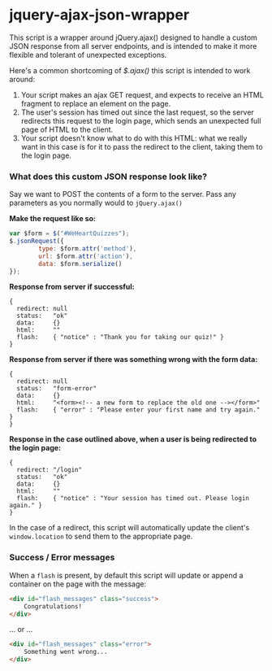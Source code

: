 jquery-ajax-json-wrapper
========================
This script is a wrapper around jQuery.ajax() designed to handle a custom JSON response from all server endpoints, and is intended to make it more flexible and tolerant of unexpected exceptions.

Here's a common shortcoming of *$.ajax()* this script is intended to work around:
  1. Your script makes an ajax GET request, and expects to receive an HTML fragment to replace an element on the page.
  1. The user's session has timed out since the last request, so the server redirects this request to the login page, which sends an unexpected full page of HTML to the client.
  1. Your script doesn't know what to do with this HTML: what we really want in this case is for it to pass the redirect to the client, taking them to the login page.

### What does this custom JSON response look like? ###

Say we want to POST the contents of a form to the server. Pass any parameters  as you normally would to ```jQuery.ajax()```

**Make the request like so:**

```javascript
var $form = $("#WeHeartQuizzes");
$.jsonRequest({
        type: $form.attr('method'),
        url: $form.attr('action'),
        data: $form.serialize()
});
```

**Response from server if successful:**

```
{
  redirect: null
  status:   "ok"
  data:     {}
  html:     ""
  flash:    { "notice" : "Thank you for taking our quiz!" }
}
```

**Response from server if there was something wrong with the form data:**

```
{
  redirect: null
  status:   "form-error"
  data:     {}
  html:     "<form><!-- a new form to replace the old one --></form>"
  flash:    { "error" : "Please enter your first name and try again." }
}
```

**Response in the case outlined above, when a user is being redirected to the login page:**

```
{
  redirect: "/login"
  status:   "ok"
  data:     {}
  html:     ""
  flash:    { "notice" : "Your session has timed out. Please login again." }
}
```

In the case of a redirect, this script will automatically update the client's ```window.location``` to send them to the appropriate page.

### Success / Error messages ###

When a ```flash``` is present, by default this script will update or append a container on the page with the message:

```html
<div id="flash_messages" class="success">
    Congratulations!
</div>
```

... or ...

```html
<div id="flash_messages" class="error">
    Something went wrong...
</div>
```


